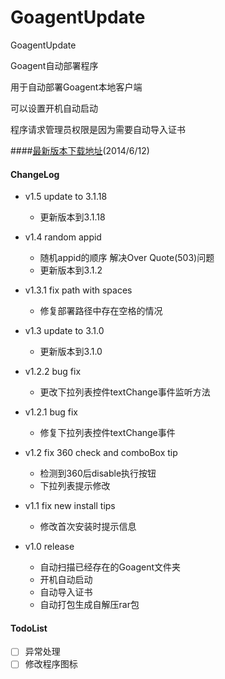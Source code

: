 GoagentUpdate
=============
        
GoagentUpdate

Goagent自动部署程序

用于自动部署Goagent本地客户端

可以设置开机自动启动

程序请求管理员权限是因为需要自动导入证书


####[最新版本下载地址](https://raw.github.com/sherlock99/GoagentUpdate/master/GoagentUpdate.exe)(2014/6/12)


#### ChangeLog ####
* v1.5 update to 3.1.18
    * 更新版本到3.1.18

* v1.4 random appid
    * 随机appid的顺序 解决Over Quote(503)问题
    * 更新版本到3.1.2

* v1.3.1 fix path with spaces
    * 修复部署路径中存在空格的情况

* v1.3 update to 3.1.0
    * 更新版本到3.1.0

* v1.2.2 bug fix
    * 更改下拉列表控件textChange事件监听方法

* v1.2.1 bug fix
    * 修复下拉列表控件textChange事件

* v1.2 fix 360 check and comboBox tip
    * 检测到360后disable执行按钮
    * 下拉列表提示修改

* v1.1 fix new install tips
    * 修改首次安装时提示信息

* v1.0 release
    * 自动扫描已经存在的Goagent文件夹
    * 开机自动启动
    * 自动导入证书
    * 自动打包生成自解压rar包


#### TodoList ####
- [ ] 异常处理
- [ ] 修改程序图标
